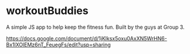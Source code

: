 # workoutBuddies
A simple JS app to help keep the fitness fun. Built by the guys at Group 3. 

https://docs.google.com/document/d/1jKlksx5oxu0AxXN5WrHN6-Bx1lXOlEMz6nT_FeuegFs/edit?usp=sharing